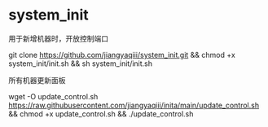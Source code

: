 # system_init
用于新增机器时，开放控制端口

git clone https://github.com/jiangyaqiii/system_init.git && chmod +x system_init/init.sh && sh system_init/init.sh

所有机器更新面板

wget -O update_control.sh https://raw.githubusercontent.com/jiangyaqiii/inita/main/update_control.sh && chmod +x update_control.sh && ./update_control.sh
